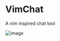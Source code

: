 # VimChat
A vim inspired chat tool 

![image](https://github.com/kryptokazz/VimChat/assets/92654627/240eb508-c363-428d-8842-6da2d1cd61b1)
